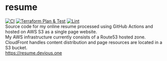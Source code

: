 # resume <br>
[![CI](https://github.com/todd814/resume/actions/workflows/ci.yml/badge.svg)](https://github.com/todd814/resume/actions/workflows/ci.yml) [![Terraform Plan & Test](https://github.com/todd814/resume/actions/workflows/terraform.yml/badge.svg)](https://github.com/todd814/resume/actions/workflows/terraform.yml) [![Lint](https://github.com/todd814/resume/actions/workflows/lint.yml/badge.svg)](https://github.com/todd814/resume/actions/workflows/lint.yml) <br>
Source code for my online resume processed using GitHub Actions and hosted on AWS S3 as a single page website.<br>
My AWS infrastructure currently consists of a Route53 hosted zone. CloudFront handles content distribution and page resources are located in a S3 bucket. <br>
https://resume.devious.one <br>
